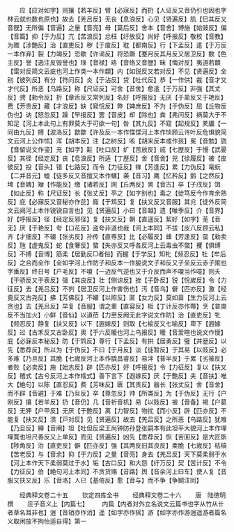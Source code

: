 <!-- { "loadSidebar": true } -->
　　应【应对如字】则攘【若羊反】臂【必寐反】而扔【人证反又音仍引也因也字林云就也数也原也】故去【羌吕反】无丧【息浪反】心见【贤遍反】肌【巳其反又音旣】无所徧【音遍】之量【音亮】母【莫后反】舍本【音舍】博施【始豉反】偏【音篇】抑【于力反】亢【苦浪反】忿枉【纡放反】尚好【呼报反】敬校【音教】为赡【涉艶反】治【直吏反】秽【于废反】耽【都南反】行【下孟反】逺【于万反一本作弃】裂【力竭反】恐歇【许谒反】将恐蹶【蹇月反其月反又居卫反】数【色主反】誉【逸注反毁誉也】琭【音禄】珞【音络又音歴】昧【悔对反】夷道若纇【雷对反简文云疵也河上作类一本作纇】内【如锐反又若对反】不见【贤遍反】全别【彼列反】有分【符问反】炎【于沾反】贷【吐代反】恭【一作供】裁【音才又才代反】所恶【乌路反】称【尺证反】可舍【音舍】愈逺【于万反】非强【其丈反】骋【勑令反】折【章舌反又常列反】名好【呼报反】无厌【于盐反又于艳反】费【芳贵反】藏【才浪反】缺【窥恱反】弊【婢庶反】不为【于伪反】屈【丘物反伪也】讷【怒忽反】躁【早报反】罢【音皮】却【除也】粪【弗问反】祸莫大于不知足【河上本此句上有罪莫大于可欲一句】咎【其九反】不窥【起规反】羑牖【一同由九反】搏【波洛反】歙歙【许及反一本作惵惵河上本作惔顾云许叶反危惧貌简文云河上公作怵】浑【胡本反】注【之树反】咳【胡来反本或作孩】冕【音勉】旒【音留说文作瑬】充【如字】黈【吐口反】纩【苦放反】戚【七歴反】于慢【武晏反】其径【经定反】丧【息浪反】所适【丁歴反】舍【音舍】兕【徐履反】被【皮彼反】投【音头】错【七路反】而令【力征反】锋【芳逢反】累【力伪反】鼋蚖【二并音元】蟺【徒多反又音擅又本作蟮】袭【音习】鹰【忆矜反】鹯【之然反】埤【音婢】矰【作能反】缴【诸若反】网【丘两反】罟【音古】卒【子戌反】饵【如止反】称【尺证反】长【张丈反】亭之【如字别也】毒之【徒笃反今作育余熟反】庇【必寐反又音秘亦作芘】廕【于鸩反】复【扶又反又音服】其兊【徒外反简文云阙河上本作锐锐自言也】见【贤遍反】小曰【音越】遗【唯季反】介【音界】好【呼报反】径【经定反邪径】复【扶又反】朝【直遥反】絜好【如字】芜【音无】厌【于艳反】夸【口花反】盗夸非道也哉【河上本同】不拔【皮八反顾云私】齐【才细反】不辍【张劣反】孙传【直専反】比【必履反】蜂【芳逢反】虿【勑卖反】虺【虚鬼反】蛇【食奢反】螫【失亦反又呼各反河上云毒虫不螫】攫【俱缚反】不搏【音博】筋柔【居勤反□者俗】而握【于学反】知牝【频忍反】牡【牟后反】之合而全作【全如字河上作防子和反本一作朘说文子和反又子垒反云赤子隂也字垂反】终日号【户毛反】不嗄【一迈反气逆也又于介反而声不嗄当作噫】则夭【于骄反又于表反】强【其良反】壮【侧谅反】挫【子卧反】锐【恱嵗反】令【力征反】去【羌吕反】不刿【居卫反河上作害伤也】汚【音乌】僻【匹亦反】激【经覔反又古尧反】拂【芳佛反】不嬥【以照反】匿【女力反】莫如啬【生力反河上云贪也】去【羌吕反】早复【音服】谓之重【直容反】柢【丁计反亦作蔕】烹【普庚反不当加火】小鲜【音仙】以道莅【力至反阙无此字说文作防】治【直吏反】牝【频忍反】静复【扶又反】以下【遐嫁反】则取【七榆反又七喻反】卑下【遐嫁反】过【古禾反又古卧反】奥【于六反暖也河上乌报反】暧【音爱暄也说文作懓】庇【必寐反本秘反】防【于鸩反】尊行【下孟反】有拱【居勇反】璧【并歴反】以先【悉荐反】所以为【于伪反】不曰【于月反】淡【徒暂反】于其易【以豉反】必多难【乃旦反】其脆【七嵗反河上本作膬昌睿反】易泮【普半反】于累【劣被反】者败【必卖反】施【始志反】辟【匹亦反】好【呼报反】令【力征反】复以【扶又反】稽式【古兮反河上本作楷式】善下言下【遐嫁反】厌【于艶反】夫【音扶】唯大【絶句】以陈【直忍反】费【芳味反】匮【其贵反】器长【张丈反】舎【音舍】而不辟【音避】于难【乃旦反】卒【尊忽反】帅【所类反】为【于伪反】无行【户刚反】攘【若羊反】扔【音仍】几【音祈音机】易【以豉反】被【音备】褐【户葛反】无狎【户甲反】无厌【于艶反】离【力智反】物扰【而小反】辟【匹亦反】不能复【扶又反】溃【戸对反】见【贤遍反】故去【羌吕反】之所恶【乌路反】犹难【乃旦反】繟【音阐】坦【吐但反梁王尚钟防孙登张嗣本有此坦平大貌河上本作墠墠寛也坦尺善反又上单反】而见【贤遍反】凶先【悉荐反】恢【苦囬反】是大匠斲【陟角反】治【直吏反】僻【匹亦反】强【其两反旧其良反】柔脆【七嵗反】枯槁【苦老反】与【音余】抑【于力反】之量【音亮】身去【羌吕反】天下莫柔弱于水【河上本作天下柔弱莫过于水】垢【古口反】和大怨【纡万反】契【苦计反】不令【力征反】伯【絶句河上本同】不贪货赂【音路】舆【音余河上曰车】使人复【音服又扶又反】乐【音洛】人已【基倚反】愈【音与】而不争【争鬭注同】












　　经典释文卷二十五
　　钦定四库全书
　　经典释文卷二十六
　　唐　陆徳明　撰
　　庄子音义上【内篇七】
　　内篇【内者对外立名说文云篇书也字从竹从卄者草名耳非也】逍【音销亦作消】遥【如字亦作摇】游【如字亦作游逍遥游者篇名义取闲放不拘怡适自得】第一
